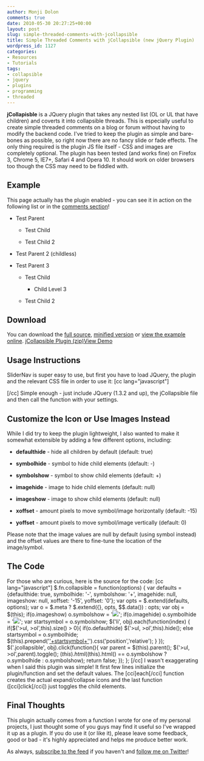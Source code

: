 ```yaml
---
author: Monji Dolon
comments: true
date: 2010-05-30 20:27:25+00:00
layout: post
slug: simple-threaded-comments-with-jcollapsible
title: Simple Threaded Comments with jCollapsible (new jQuery Plugin)
wordpress_id: 1127
categories:
- Resources
- Tutorials
tags:
- collapsible
- jquery
- plugins
- programming
- threaded
---
```


**jCollapisble** is a JQuery plugin that takes any nested list (OL or UL that have children) and coverts it into collapsible threads.  This is especially useful to create simple threaded comments on a blog or forum without having to modify the backend code.  I've tried to keep the plugin as simple and bare-bones as possible, so right now there are no fancy slide or fade effects.  The only thing required is the plugin JS file itself - CSS and images are completely optional.
The plugin has been tested (and works fine) on Firefox 3, Chrome 5, IE7+, Safari 4 and Opera 10.  It should work on older browsers too though the CSS may need to be fiddled with.



## Example


This page actually has the plugin enabled - you can see it in action on the following list or in the [comments section](http://devgrow.com/simple-threaded-comments-with-jcollapsible/#comments)!




  * Test Parent


    * Test Child


    * Test Child 2



  * Test Parent 2 (childless)


  * Test Parent 3


    * Test Child


      * Child Level 3





    * Test Child 2






## Download


You can download the [full source](http://devgrow.com/plugins/jcollapsible/jCollapsible.js), [minified version](http://devgrow.com/plugins/jcollapsible/jCollapsible.min.js)  or [view the example online](http://devgrow.com/plugins/jcollapsible).
[jCollapsible Plugin (zip)](http://devgrow.com/plugins/jcollapsible/jcollapsible.zip)[View Demo](http://devgrow.com/plugins/jcollapsible)



## Usage Instructions


SliderNav is super easy to use, but first you have to load JQuery, the plugin and the relevant CSS file in order to use it:
[cc lang="javascript"]



[/cc]
Simple enough - just include JQuery (1.3.2 and up), the jCollapsible file and then call the function with your settings.


## Customize the Icon or Use Images Instead


While I did try to keep the plugin lightweight, I also wanted to make it somewhat extensible by adding a few different options, including:




  * **defaulthide** - hide all children by default (default: true)


  * **symbolhide** - symbol to hide child elements (default: -)


  * **symbolshow** - symbol to show child elements (default: +)


  * **imagehide** - image to hide child elements (default: null)


  * **imageshow** - image to show child elements (default: null)


  * **xoffset** - amount pixels to move symbol/image horizontally (default: -15)


  * **yoffset** - amount pixels to move symbol/image vertically (default: 0)


Please note that the image values are null by default (using symbol instead) and the offset values are there to fine-tune the location of the image/symbol.


## The Code


For those who are curious, here is the source for the code:
[cc lang="javascript"]
$.fn.collapsible = function(options) {
	var defaults = {defaulthide: true, symbolhide: '-', symbolshow: '+', imagehide: null, imageshow: null, xoffset: '-15', yoffset: '0'};
	var opts = $.extend(defaults, options); var o = $.meta ? $.extend({}, opts, $$.data()) : opts; var obj = $(this);
	if(o.imageshow) o.symbolshow = '![]('+o.imageshow+')';
	if(o.imagehide) o.symbolhide = '![]('+o.imagehide+')';
	var startsymbol = o.symbolshow;
	$('li', obj).each(function(index) {
		if($('>ul, >ol',this).size() > 0){
			if(o.defaulthide) $('>ul, >ol',this).hide(); else startsymbol = o.symbolhide;
			$(this).prepend('['+startsymbol+']()').css('position','relative');
		}
	});
	$('.jcollapsible', obj).click(function(){
		var parent = $(this).parent();
		$('>ul, >ol',parent).toggle();
		$(this).html($(this).html() == o.symbolshow ? o.symbolhide : o.symbolshow);
		return false;
	});
};
[/cc]
I wasn't exaggerating when I said this plugin was simple!  It first few lines initialize the plugin/function and set the default values.  The [cci]each[/cci] function creates the actual expand/collapse icons and the last function ([cci]click[/cci]) just toggles the child elements.


## Final Thoughts


This plugin actually comes from a function I wrote for one of my personal projects, I just thought some of you guys may find it useful so I've wrapped it up as a plugin.  If you do use it (or like it), please leave some feedback, good or bad - it's highly appreciated and helps me produce better work.

As always, [subscribe to the feed](http://feeds.feedburner.com/devgrow) if you haven't and [follow me on Twitter](http://twitter.com/thinkdevgrow)!
